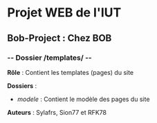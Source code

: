 # Projet WEB de l'IUT
## Bob-Project : Chez BOB
### -- Dossier /templates/ --

**Rôle** : Contient les templates (pages) du site

**Dossiers** :

* *modele* : Contient le modèle des pages du site

**Auteurs** :
Sylafrs, Sion77 et RFK78
